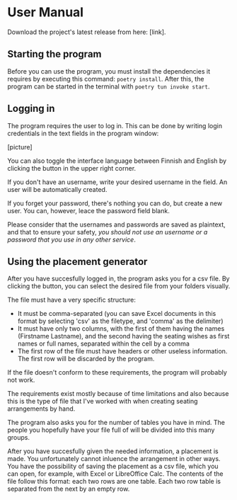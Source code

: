# User Manual

Download the project's latest release from here: [link].

## Starting the program

Before you can use the program, you must install the dependencies it requires by executing this command: `poetry install`.
After this, the program can be started in the terminal with `poetry tun invoke start`.

## Logging in

The program requires the user to log in. This can be done by writing login credentials in the text fields in the program window:

[picture]

You can also toggle the interface language between Finnish and English by clicking the button in the upper right corner.

If you don't have an username, write your desired username in the field. An user will be automatically created.

If you forget your password, there's nothing you can do, but create a new user. You can, however, leace the password field blank.

Please consider that the usernames and passwords are saved as plaintext, and that to ensure your safety, _you should not use an username or a password that you use in any other service_.

## Using the placement generator

After you have succesfully logged in, the program asks you for a csv file. By clicking the button, you can select the desired file from your folders visually.

The file must have a very specific structure: 
- It must be comma-separated (you can save Excel documents in this format by selecting 'csv' as the filetype, and 'comma' as the delimiter)
- It must have only two columns, with the first of them having the names (Firstname Lastname), and the second having the seating wishes as first names or full names, separated within the cell by a comma
- The first row of the file must have headers or other useless information. The first row will be discarded by the program.

If the file doesn't conform to these requirements, the program will probably not work.

The requirements exist mostly because of time limitations and also because this is the type of file that I've worked with when creating seating arrangements by hand.

The program also asks you for the number of tables you have in mind. The people you hopefully have your file full of will be divided into this many groups.

After you have succesfully given the needed information, a placement is made. You unfortunately cannot inluence the arrangement in other ways. You have the possibility of saving the placement as a csv file, which you can open, for example, with Excel or LibreOffice Calc. The contents of the file follow this format: each two rows are one table. Each two row table is separated from the next by an empty row. 
